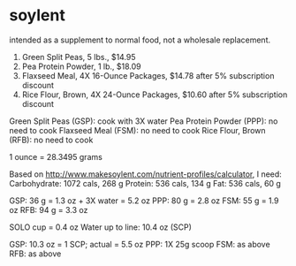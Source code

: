 soylent
=======

intended as a supplement to normal food, not a wholesale replacement.

1. Green Split Peas, 5 lbs., $14.95
2. Pea Protein Powder, 1 lb., $18.09
3. Flaxseed Meal, 4X 16-Ounce Packages, $14.78 after 5% subscription discount
4. Rice Flour, Brown, 4X 24-Ounce Packages, $10.60 after 5% subscription discount

Green Split Peas (GSP): cook with 3X water
Pea Protein Powder (PPP): no need to cook
Flaxseed Meal (FSM): no need to cook
Rice Flour, Brown (RFB): no need to cook

1 ounce = 28.3495 grams

Based on http://www.makesoylent.com/nutrient-profiles/calculator, I need:
Carbohydrate: 1072 cals, 268 g
Protein: 536 cals, 134 g
Fat: 536 cals, 60 g

GSP: 36 g = 1.3 oz + 3X water = 5.2 oz
PPP: 80 g = 2.8 oz
FSM: 55 g = 1.9 oz
RFB: 94 g = 3.3 oz

SOLO cup = 0.4 oz
Water up to line: 10.4 oz (SCP)

GSP: 10.3 oz = 1 SCP; actual = 5.5 oz
PPP: 1X 25g scoop
FSM: as above
RFB: as above
